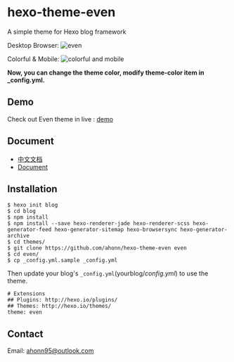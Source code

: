 # hexo-theme-even

A simple theme for Hexo blog framework

Desktop Browser:
![even](http://ww4.sinaimg.cn/large/006tNbRwjw1f6l0ryrho2j31kw0yb7a6.jpg)

Colorful & Mobile:
![colorful and mobile](http://ww1.sinaimg.cn/large/72f96cbagw1f7e0aftmitj21dz0hhn2f.jpg)

**Now, you can change the theme color, modify theme-color item in _config.yml.**

## Demo
Check out Even theme in live : [demo](http://www.ahonn.me)

## Document
- [中文文档](/doc/doc_zh.md)
- [Document](/doc/doc_en.md)

## Installation
```
$ hexo init blog
$ cd blog
$ npm install
$ npm install --save hexo-renderer-jade hexo-renderer-scss hexo-generator-feed hexo-generator-sitemap hexo-browsersync hexo-generator-archive
$ cd themes/
$ git clone https://github.com/ahonn/hexo-theme-even even
$ cd even/
$ cp _config.yml.sample _config.yml
```

Then update your blog's `_config.yml`(yourblog/_config.yml_) to use the theme.

```
# Extensions
## Plugins: http://hexo.io/plugins/
## Themes: http://hexo.io/themes/
theme: even
```

## Contact
Email: [ahonn95@outlook.com](mailto:ahonn95@outlook.com)
